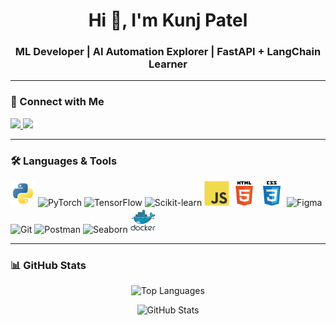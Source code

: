 <h1 align="center">Hi 👋, I'm Kunj Patel</h1>
<h3 align="center">ML Developer | AI Automation Explorer | FastAPI + LangChain Learner</h3>

---

### 🔗 Connect with Me
<p align="left">
  <a href="https://linkedin.com/in/kunjpatel101" target="_blank">
    <img src="https://img.shields.io/badge/LinkedIn-blue?style=for-the-badge&logo=linkedin&logoColor=white" />
  </a>
  <a href="mailto:kunjpatel91012@gmail.com">
    <img src="https://img.shields.io/badge/Gmail-red?style=for-the-badge&logo=gmail&logoColor=white" />
  </a>
</p>

---

### 🛠️ Languages & Tools
<p align="left">
  <img src="https://raw.githubusercontent.com/devicons/devicon/master/icons/python/python-original.svg" alt="Python" width="40"/>
  <img src="https://www.vectorlogo.zone/logos/pytorch/pytorch-icon.svg" alt="PyTorch" width="40"/>
  <img src="https://www.vectorlogo.zone/logos/tensorflow/tensorflow-icon.svg" alt="TensorFlow" width="40"/>
  <img src="https://upload.wikimedia.org/wikipedia/commons/0/05/Scikit_learn_logo_small.svg" alt="Scikit-learn" width="40"/>
  <img src="https://raw.githubusercontent.com/devicons/devicon/master/icons/javascript/javascript-original.svg" alt="JavaScript" width="40"/>
  <img src="https://raw.githubusercontent.com/devicons/devicon/master/icons/html5/html5-original-wordmark.svg" alt="HTML5" width="40"/>
  <img src="https://raw.githubusercontent.com/devicons/devicon/master/icons/css3/css3-original-wordmark.svg" alt="CSS3" width="40"/>
  <img src="https://www.vectorlogo.zone/logos/figma/figma-icon.svg" alt="Figma" width="40"/>
  <img src="https://www.vectorlogo.zone/logos/git-scm/git-scm-icon.svg" alt="Git" width="40"/>
  <img src="https://www.vectorlogo.zone/logos/getpostman/getpostman-icon.svg" alt="Postman" width="40"/>
  <img src="https://seaborn.pydata.org/_images/logo-mark-lightbg.svg" alt="Seaborn" width="40"/>
  <img src="https://raw.githubusercontent.com/devicons/devicon/master/icons/docker/docker-original-wordmark.svg" alt="Docker" width="40"/>
</p>

---

### 📊 GitHub Stats

<p align="center">
  <img src="https://github-readme-stats.vercel.app/api/top-langs/?username=kunj10&layout=compact&theme=tokyonight" alt="Top Languages"/>
</p>

<p align="center">
  <img src="https://github-readme-stats.vercel.app/api?username=kunj10&show_icons=true&theme=tokyonight" alt="GitHub Stats"/>
</p>
